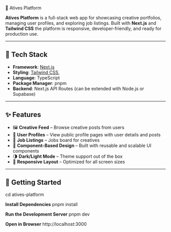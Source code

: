  🎨 Atives Platform

**Atives Platform** is a full-stack web app for showcasing creative portfolios, managing user profiles, and exploring job listings. Built with **Next.js** and **Tailwind CSS** the platform is responsive, developer-friendly, and ready for production use.

---

## 🔧 Tech Stack

- **Framework**: [Next.js](https://nextjs.org/)
- **Styling**: [Tailwind CSS](https://tailwindcss.com/),
- **Language**: TypeScript
- **Package Manager**: pnpm
- **Backend**: Next.js API Routes (can be extended with Node.js or Supabase)
---

## ✨ Features

- 🖼️ **Creative Feed** – Browse creative posts from users
- 👤 **User Profiles** – View public profile pages with user details and posts
- 💼 **Job Listings** – Jobs board for creatives
- 🧩 **Component-Based Design** – Built with reusable and scalable UI components
- 🌗 **Dark/Light Mode** – Theme support out of the box
- 📱 **Responsive Layout** – Optimized for all screen sizes

---
## 🚀 Getting Started
cd atives-platform

**Install Dependencies**
pnpm install

**Run the Development Server**
pnpm dev

**Open in Browser**
http://localhost:3000


